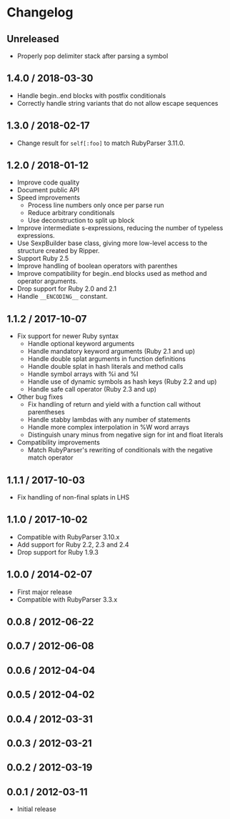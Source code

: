 # Changelog

## Unreleased

* Properly pop delimiter stack after parsing a symbol

## 1.4.0 / 2018-03-30

* Handle begin..end blocks with postfix conditionals
* Correctly handle string variants that do not allow escape sequences

## 1.3.0 / 2018-02-17

* Change result for `self[:foo]` to match RubyParser 3.11.0.

## 1.2.0 / 2018-01-12

* Improve code quality
* Document public API
* Speed improvements
  - Process line numbers only once per parse run
  - Reduce arbitrary conditionals
  - Use deconstruction to split up block
* Improve intermediate s-expressions, reducing the number of typeless
  expressions.
* Use SexpBuilder base class, giving more low-level access to the structure
  created by Ripper.
* Support Ruby 2.5
* Improve handling of boolean operators with parenthes
* Improve compatibility for begin..end blocks used as method and operator
  arguments.
* Drop support for Ruby 2.0 and 2.1
* Handle `__ENCODING__` constant.

## 1.1.2 / 2017-10-07

* Fix support for newer Ruby syntax
  - Handle optional keyword arguments
  - Handle mandatory keyword arguments (Ruby 2.1 and up)
  - Handle double splat arguments in function definitions
  - Handle double splat in hash literals and method calls
  - Handle symbol arrays with %i and %I
  - Handle use of dynamic symbols as hash keys (Ruby 2.2 and up)
  - Handle safe call operator (Ruby 2.3 and up)
* Other bug fixes
  - Fix handling of return and yield with a function call without parentheses
  - Handle stabby lambdas with any number of statements
  - Handle more complex interpolation in %W word arrays
  - Distinguish unary minus from negative sign for int and float literals
* Compatibility improvements
  - Match RubyParser's rewriting of conditionals with the negative match
    operator

## 1.1.1 / 2017-10-03

* Fix handling of non-final splats in LHS

## 1.1.0 / 2017-10-02

* Compatible with RubyParser 3.10.x
* Add support for Ruby 2.2, 2.3 and 2.4
* Drop support for Ruby 1.9.3

## 1.0.0 / 2014-02-07

* First major release
* Compatible with RubyParser 3.3.x

## 0.0.8 / 2012-06-22

## 0.0.7 / 2012-06-08

## 0.0.6 / 2012-04-04

## 0.0.5 / 2012-04-02

## 0.0.4 / 2012-03-31

## 0.0.3 / 2012-03-21

## 0.0.2 / 2012-03-19

## 0.0.1 / 2012-03-11

* Initial release
